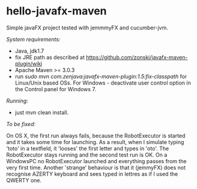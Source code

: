 hello-javafx-maven
==================

Simple javaFX project tested with jemmmyFX and cucumber-jvm.

*System requirements:*

- Java, jdk1.7
- fix JRE path as described at https://github.com/zonski/javafx-maven-plugin/wiki
- Apache Maven >= 3.0.3
- run *sudo mvn com.zenjava:javafx-maven-plugin:1.5:fix-classpath*  for Linux/Unix based OSs. For Windows - deactivate user control option in the Control panel for Windows 7.

*Running*:

- just mvn clean install.

*To be fixed:*

On OS X, the first run always fails, because the RobotExecutor is started and it takes some time for launching. As a result, when I simulate typing 'toto' in a textfield, it 'looses' the first letter and types in 'oto'. The RobotExecutor stays running and the second test run is OK. 
On a WindowsPC no RobotExecutor launched and everything passes from the very first time. 
Another 'strange' behaviour is that it (jemmyFX) does not recognise AZERTY keyboard and sees typed in lettres as if I used the QWERTY one.

